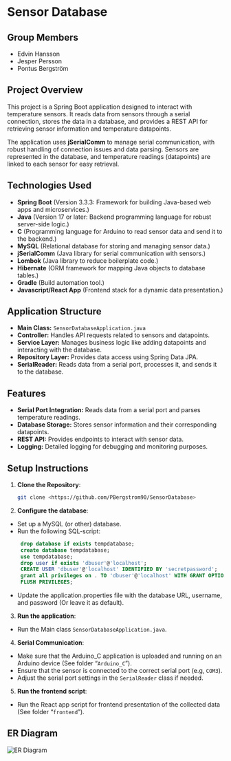 # Sensor Database

## Group Members

- Edvin Hansson
- Jesper Persson
- Pontus Bergström

## Project Overview

This project is a Spring Boot application designed to interact with temperature sensors. It reads data from sensors through a serial connection, stores the data in a database, and provides a REST API for retrieving sensor information and temperature datapoints.

The application uses **jSerialComm** to manage serial communication, with robust handling of connection issues and data parsing. Sensors are represented in the database, and temperature readings (datapoints) are linked to each sensor for easy retrieval.

## Technologies Used

- **Spring Boot** (Version 3.3.3: Framework for building Java-based web apps and microservices.)
- **Java** (Version 17 or later: Backend programming language for robust server-side logic.)
- **C** (Programming language for Arduino to read sensor data and send it to the backend.)
- **MySQL** (Relational database for storing and managing sensor data.)
- **jSerialComm** (Java library for serial communication with sensors.)
- **Lombok** (Java library to reduce boilerplate code.)
- **Hibernate** (ORM framework for mapping Java objects to database tables.)
- **Gradle** (Build automation tool.)
- **Javascript/React App** (Frontend stack for a dynamic data presentation.)

## Application Structure

- **Main Class:** `SensorDatabaseApplication.java`
- **Controller:** Handles API requests related to sensors and datapoints.
- **Service Layer:** Manages business logic like adding datapoints and interacting with the database.
- **Repository Layer:** Provides data access using Spring Data JPA.
- **SerialReader:** Reads data from a serial port, processes it, and sends it to the database.

## Features

- **Serial Port Integration:** Reads data from a serial port and parses temperature readings.
- **Database Storage:** Stores sensor information and their corresponding datapoints.
- **REST API:** Provides endpoints to interact with sensor data.
- **Logging:** Detailed logging for debugging and monitoring purposes.

## Setup Instructions

1. **Clone the Repository**:
   ```bash
   git clone <https://github.com/PBergstrom90/SensorDatabase>

2. **Configure the database**:
- Set up a MySQL (or other) database.
- Run the following SQL-script:
  ```sql 
   drop database if exists tempdatabase;
   create database tempdatabase;
   use tempdatabase;
   drop user if exists 'dbuser'@'localhost';
   CREATE USER 'dbuser'@'localhost' IDENTIFIED BY 'secretpassword';
   grant all privileges on . TO 'dbuser'@'localhost' WITH GRANT OPTION;
   FLUSH PRIVILEGES;

- Update the application.properties file with the database URL, username, and password (Or leave it as default).

3. **Run the application**:
- Run the Main class `SensorDatabaseApplication.java`.

4. **Serial Communication**:
- Make sure that the Arduino_C application is uploaded and running on an Arduino device (See folder “`Arduino_C`”).
- Ensure that the sensor is connected to the correct serial port (e.g, `COM3`).
- Adjust the serial port settings in the `SerialReader` class if needed.

5. **Run the frontend script**:
- Run the React app script for frontend presentation of the collected data (See folder “`frontend`”).

## ER Diagram
![ER Diagram](https://github.com/user-attachments/assets/a5b089a0-b2a3-4360-9bb3-40bd3034eb29)

